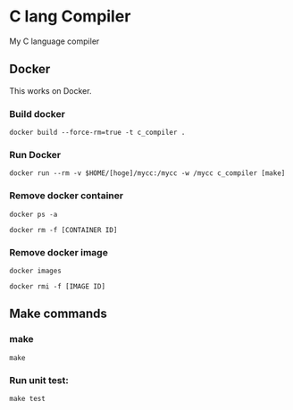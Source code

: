 # C lang Compiler

My C language compiler

## Docker

This works on Docker.

### Build docker

`docker build --force-rm=true -t c_compiler .`

### Run Docker

`docker run --rm -v $HOME/[hoge]/mycc:/mycc -w /mycc c_compiler [make]`

### Remove docker container

`docker ps -a`

`docker rm -f [CONTAINER ID]`

### Remove docker image

`docker images`

`docker rmi -f [IMAGE ID]`


## Make commands

### make
`make`

### Run unit test:
`make test`


